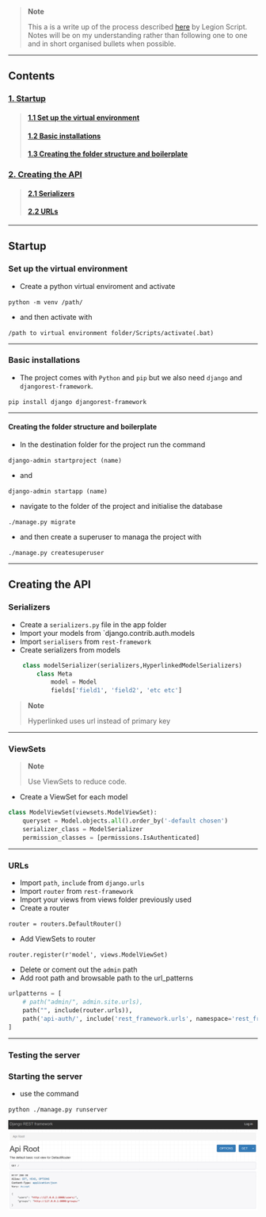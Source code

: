 > **Note**
>
> This a is a write up of the process described [here](https://www.youtube.com/watch?v=31R1gSvBn1g&list=PLPSM8rIid1a0SMqmFOfoHRbyfQ5ipQX79) by Legion Script. Notes will be on my understanding rather than following one to one and in short organised bullets when possible.

----

## Contents

### [1. Startup](#startup)
> #### [1.1 Set up the virtual environment](#set-up-the-virtual-environment)
> #### [1.2 Basic installations](#basic-installations)
>#### [1.3 Creating the folder structure and boilerplate](#creating-the-folder-structure-and-boilerplate)

### [2. Creating the API](#creating-the-api)
>#### [2.1 Serializers](#serializers)
>#### [2.2 URLs](#urls)

-----

## Startup

### Set up the virtual environment

- Create a python virtual enviroment and activate

`python -m venv /path/`

- and then activate with 

`/path to virtual environment folder/Scripts/activate(.bat)`

----

### Basic installations

- The project comes with `Python` and `pip` but we also need `django` and `djangorest-framework`.

`pip install django djangorest-framework`

----

#### Creating the folder structure and boilerplate

- In the destination folder for the project run the command

`django-admin startproject (name)`

- and 

`django-admin startapp (name)`

- navigate to the folder of the project and initialise the database

`./manage.py migrate` 

- and then create a superuser to managa the project with 

`./manage.py createsuperuser`

----

## Creating the API

### Serializers

- Create a `serializers.py` file in the app folder
- Import your models from `django.contrib.auth.models
- Import `serialisers` from `rest-framework`
- Create serializers from models
```py
    class modelSerializer(serializers,HyperlinkedModelSerializers)
        class Meta
            model = Model
            fields['field1', 'field2', 'etc etc']
```

> **Note**
>
> Hyperlinked uses url instead of primary key

----

### ViewSets 

> **Note**
>
> Use ViewSets to reduce code.

- Create a ViewSet for each model

```py
class ModelViewSet(viewsets.ModelViewSet):
    queryset = Model.objects.all().order_by('-default chosen')
    serializer_class = ModelSerializer
    permission_classes = [permissions.IsAuthenticated]
```

----

### URLs 

- Import `path`, `include` from `django.urls`
- Import `router` from `rest-framework`
- Import your views from views folder previously used
- Create a router 

`router = routers.DefaultRouter()`

- Add ViewSets to router

`router.register(r'model', views.ModelViewSet)`

- Delete or coment out the `admin` path
- Add root path and browsable path to the url_patterns

```py 
urlpatterns = [
    # path("admin/", admin.site.urls),
    path("", include(router.urls)),
    path('api-auth/', include('rest_framework.urls', namespace='rest_framework'))
]
```

----
### Testing the server
### Starting the server

- use the command 

`python ./manage.py runserver`

![rest framework](images/001.png)